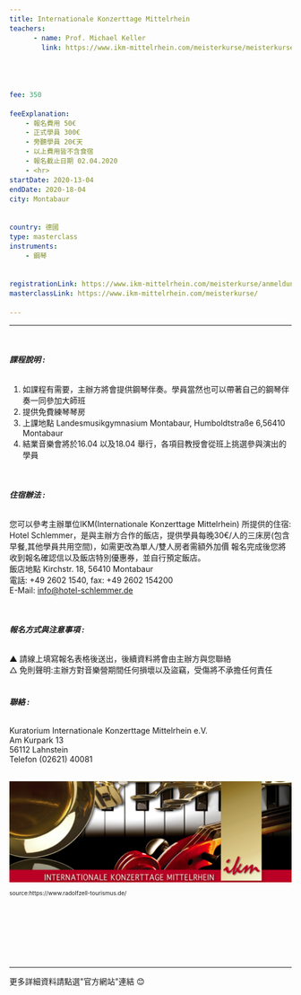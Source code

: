```yaml
---
title: Internationale Konzerttage Mittelrhein
teachers:
      - name: Prof. Michael Keller
        link: https://www.ikm-mittelrhein.com/meisterkurse/meisterkurse-masterclasses-2020/




fee: 350

feeExplanation: 
    - 報名費用 50€
    - 正式學員 300€
    - 旁聽學員 20€天
    - 以上費用皆不含食宿
    - 報名截止日期 02.04.2020
    - <hr>
startDate: 2020-13-04
endDate: 2020-18-04
city: Montabaur
      

country: 德國
type: masterclass
instruments:
    - 鋼琴
    

registrationLink: https://www.ikm-mittelrhein.com/meisterkurse/anmeldung-application/
masterclassLink: https://www.ikm-mittelrhein.com/meisterkurse/
    
---
```

<hr><br>

###### __課程說明 :__<br> 

1) 如課程有需要，主辦方將會提供鋼琴伴奏。學員當然也可以帶著自己的鋼琴伴奏一同參加大師班<br>
2) 提供免費練琴琴房<br>
3) 上課地點 Landesmusikgymnasium Montabaur, Humboldtstraße 6,56410 Montabaur<br>
4) 結業音樂會將於16.04 以及18.04 舉行，各項目教授會從班上挑選參與演出的學員<br>
<br> 

###### __住宿辦法 :__<br>
您可以參考主辦單位IKM(Internationale Konzerttage Mittelrhein) 所提供的住宿:<br>
Hotel Schlemmer，是與主辦方合作的飯店，提供學員每晚30€/人的三床房(包含早餐,其他學員共用空間)，如需更改為單人/雙人房者需額外加價
報名完成後您將收到報名確認信以及飯店特別優惠券，並自行預定飯店。<br>
飯店地點 Kirchstr. 18, 56410 Montabaur<br>
電話: +49 2602 1540, fax: +49 2602 154200<br> 
E-Mail: info@hotel-schlemmer.de<br>
 
<br> 

###### __報名方式與注意事項 :__<br>
▲ 請線上填寫報名表格後送出，後續資料將會由主辦方與您聯絡<br>
△ 免則聲明:主辦方對音樂營期間任何損壞以及盜竊，受傷將不承擔任何責任<br> 
<br>



###### __聯絡 :__<br>
Kuratorium Internationale Konzerttage Mittelrhein e.V.<br> 
Am Kurpark 13<br> 
56112 Lahnstein<br> 
Telefon (02621) 40081<br> 
<br>


<img src="/assets/img/IKM.png" class="img-fluid" alt="...">
<P style="font-size: 10px">source:https://www.radolfzell-tourismus.de/</P>

<br>
<br>
<br>
<br>
<br>
<br>
<hr>
更多詳細資料請點選"官方網站"連結 😊
